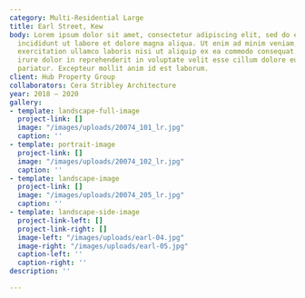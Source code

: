 ```yaml
---
category: Multi-Residential Large
title: Earl Street, Kew
body: Lorem ipsum dolor sit amet, consectetur adipiscing elit, sed do eiusmod tempor
  incididunt ut labore et dolore magna aliqua. Ut enim ad minim veniam, quis nostrud
  exercitation ullamco laboris nisi ut aliquip ex ea commodo consequat. Duis aute
  irure dolor in reprehenderit in voluptate velit esse cillum dolore eu fugiat nulla
  pariatur. Excepteur mollit anim id est laborum.
client: Hub Property Group
collaborators: Cera Stribley Architecture
year: 2018 — 2020
gallery:
- template: landscape-full-image
  project-link: []
  image: "/images/uploads/20074_101_lr.jpg"
  caption: ''
- template: portrait-image
  project-link: []
  image: "/images/uploads/20074_102_lr.jpg"
  caption: ''
- template: landscape-image
  project-link: []
  image: "/images/uploads/20074_205_lr.jpg"
  caption: ''
- template: landscape-side-image
  project-link-left: []
  project-link-right: []
  image-left: "/images/uploads/earl-04.jpg"
  image-right: "/images/uploads/earl-05.jpg"
  caption-left: ''
  caption-right: ''
description: ''

---
```

